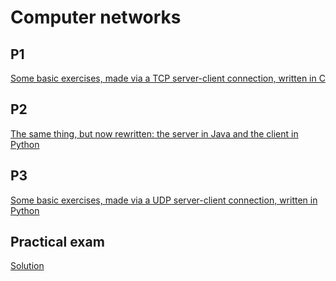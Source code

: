 # Computer networks
## P1
[Some basic exercises, made via a TCP server-client connection, written in C]()

## P2
[The same thing, but now rewritten: the server in Java and the client in Python]()

## P3
[Some basic exercises, made via a UDP server-client connection, written in Python]()

## Practical exam
[Solution]()

